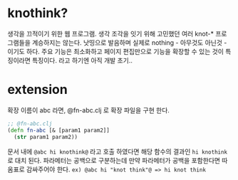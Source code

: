 # knothink?
생각을 끄적이기 위한 웹 프로그램. 생각 조각을 잇기 위해 고민했던 여러 knot-* 프로그램들을 계승하지는 않는다. 
낫띵으로 발음하며 실제로 nothing - 아무것도 아닌것 - 이기도 하다.
주요 기능은 최소화하고 페이지 편집만으로 기능을 확장할 수 있는 것이 특징이라면 특징이다. 라고 하기엔 아직 개발 초기..

# extension
확장 이름이 abc 라면, @fn-abc.clj 로 확장 파일을 구현 한다.  
```clojure
;; @fn-abc.clj
(defn fn-abc [& [param1 param2]]
  (str param1 param2))
```
문서 내에 ``@abc hi knothink@`` 라고 호출 하였다면 해당 함수의 결과인 ``hi knothink`` 로 대치 된다. 
파라메터는 공백으로 구분하는데 만약 파라메터가 공백을 포함한다면 따옴표로 감싸주어야 한다.
``ex) @abc hi "knot think"@ => hi knot think`` 


